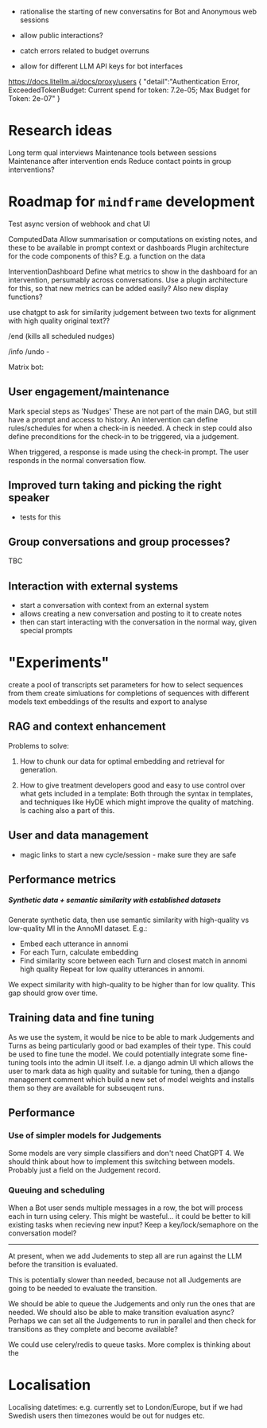 

- rationalise the starting of new conversatins for Bot and Anonymous web sessions

- allow public interactions?
- catch errors related to budget overruns



- allow for different LLM API keys for bot interfaces

https://docs.litellm.ai/docs/proxy/users
{
  "detail":"Authentication Error, ExceededTokenBudget: Current spend for token: 7.2e-05; Max Budget for Token: 2e-07"
}



# Research ideas

Long term qual interviews
Maintenance tools between sessions
Maintenance after intervention ends
Reduce contact points in group interventions?


# Roadmap for `mindframe` development


Test async version of webhook and chat UI


ComputedData
Allow summarisation or computations on existing notes, and these to be available in prompt context or dashboards
Plugin architecture for the code components of this? E.g. a function on the data


InterventionDashboard
Define what metrics to show in the dashboard for an intervention, persumably across conversations.
Use a plugin architecture for this, so that new metrics can be added easily?
Also new display functions?





use chatgpt to ask for similarity judgement between two texts for alignment with high quality original text??



/end
(kills all scheduled nudges)


/info
/undo -




Matrix bot:





## User engagement/maintenance

Mark special steps as 'Nudges'
These are not part of the main DAG, but still have a prompt and access to history.
An intervention can define rules/schedules for when a check-in is needed.
A check in step could also define preconditions for the check-in to be triggered, via a judgement.

When triggered, a response is made using the check-in prompt.
The user responds in the normal conversation flow.



## Improved turn taking and picking the right speaker

- tests for this


## Group conversations and group processes?

TBC


## Interaction with external systems

- start a conversation with context from an external system
- allows creating a new conversation and posting to it to create notes
- then can start interacting with the conversation in the normal way, given special prompts




# "Experiments"

create a pool of transcripts
set parameters for how to select sequences from them
create simluations for completions of sequences with different models
text embeddings of the results and export to analyse





## RAG and context enhancement

Problems to solve:

1. How to chunk our data for optimal embedding and retrieval for generation.

2.  How to give treatment developers good and easy to use control over what gets included in a template: Both through the syntax in templates, and techniques like HyDE which might improve the quality of matching. Is caching also a part of this.


## User and data management
- magic links to start a new cycle/session - make sure they are safe


## Performance metrics


##### Synthetic data + semantic similarity with established datasets

Generate synthetic data, then use semantic similarity with high-quality vs low-quality MI in the AnnoMI dataset. E.g.:

- Embed each utterance in annomi
- For each Turn, calculate embedding
- Find similarity score between each Turn and closest match in annomi high quality Repeat for low quality utterances in annomi.

We expect similarity with high-quality to be higher than for low quality. This gap should grow over time.




## Training data and fine tuning

As we use the system, it would be nice to be able to mark Judgements and Turns as being particularly good or bad examples of their type. This could be used to fine tune the model.
We could potentially integrate some fine-tuning tools into the admin UI itself. I.e. a django admin UI which allows the user to mark data as high quality and suitable for tuning, then a django management comment which build a new set of model weights and installs them so they are available for subseuqent runs.



## Performance


### Use of simpler models for Judgements

Some models are very simple classifiers and don't need ChatGPT 4. We should think about how to implement this switching between models. Probably just a field on the Judgement record.



### Queuing and scheduling


When a Bot user sends multiple messages in a row, the bot will process each in turn using celery. This might be wasteful... it could be better to kill existing tasks when recieving new input? Keep a key/lock/semaphore on the conversation model?



----
At present, when we add Judements to step all are run against the LLM before
the transition is evaluated.

This is potentially slower than needed, because not all Judgements are going to be needed to evaluate the transition.

We should be able to queue the Judgements and only run the ones that are needed. We should also be able to make transition evaluation async? Perhaps we can set all the Judgements to run in parallel and then check for transitions as they complete and become available?

We could use celery/redis to queue tasks. More complex is thinking about the






# Localisation

Localising datetimes: e.g. currently set to London/Europe, but if we had Swedish users then timezones would be out for nudges etc.
